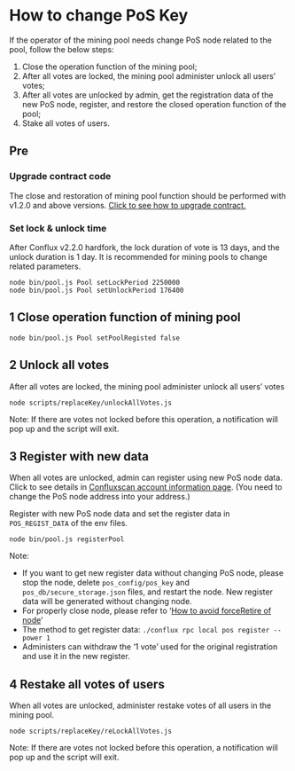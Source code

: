 # How to change PoS Key

If the operator of the mining pool needs change PoS node related to the pool, follow the below steps:

1. Close the operation function of the mining pool;
2. After all votes are locked, the mining pool administer unlock all users’ votes;
3. After all votes are unlocked by admin, get the registration data of the new PoS node, register, and restore the closed operation function of the pool;
4. Stake all votes of users.

## Pre

### Upgrade contract code

The close and restoration of mining pool function should be performed with v1.2.0 and above versions. [Click to see how to upgrade contract.](https://github.com/conflux-fans/pos-pool/blob/main/contract/docs/HowToUpgradeContract.md)

### Set lock & unlock time

After Conflux v2.2.0 hardfork, the lock duration of vote is 13 days, and the unlock duration is 1 day. It is recommended for mining pools to change related parameters.

```shell
node bin/pool.js Pool setLockPeriod 2250000
node bin/pool.js Pool setUnlockPeriod 176400
```

## 1 Close operation function of mining pool

```shell
node bin/pool.js Pool setPoolRegisted false
```

## 2 Unlock all votes

After all votes are locked, the mining pool administer unlock all users’ votes

```shell
node scripts/replaceKey/unlockAllVotes.js
```

Note: If there are votes not locked before this operation, a notification will pop up and the script will exit.

## 3 Register with new data

When all votes are unlocked, admin can register using new PoS node data. Click to see details in [Confluxscan account information page]( https://confluxscan.net/pos/accounts/0x947c684e270131a1aab8711d2e321fc0e909318d885cfe69d4fc0158aded22d0?tab=right-status). (You need to change the PoS node address into your address.)

Register with new PoS node data and set the register data in `POS_REGIST_DATA` of the env files.

```shell
node bin/pool.js registerPool
```

Note:

* If you want to get new register data without changing PoS node, please stop the node, delete `pos_config/pos_key` and `pos_db/secure_storage.json` files, and restart the node. New register data will be generated without changing node.
* For properly close node, please refer to ‘[How to avoid forceRetire of node]( https://github.com/conflux-fans/pos-pool/blob/main/contract/docs/PoolForceRetired.md)’
* The method to get register data: `./conflux rpc local pos register --power 1`
* Administers can withdraw the ‘1 vote’ used for the original registration and use it in the new register.

## 4 Restake all votes of users

When all votes are unlocked, administer restake votes of all users in the mining pool.

```shell
node scripts/replaceKey/reLockAllVotes.js
```

Note: If there are votes not locked before this operation, a notification will pop up and the script will exit.
